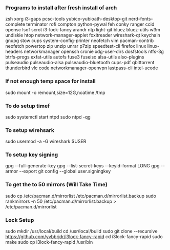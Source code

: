 ### Programs to install after fresh install of arch
zsh xorg i3-gaps pcsc-tools yubico-yubioath-desktop-git nerd-fonts-complete terminator rofi compton python-pywal feh conky ranger ccid opensc lsof scrot i3-lock-fancy arandr ntp light-git bluez bluez-utils w3m undiskie htop network-manager-applet foxitreader wireshark-qt keychain gnupg stow cups system-config-printer neofetch vim pacman-contrib neofetch powertop zip unzip unrar p7zip speedtest-cli firefox linux linux-headers networkmanager openssh cronie xdg-user-dirs dosfstools ntfs-3g btrfs-progs exfat-utils autofs fuse3 fuseiso alsa-utils also-plugins pulseaudio pulseaudio-alsa pulseaudio-bluetooth cups-pdf qbittorrent thunderbird vlc code networkmanager-openvpn lastpass-cli intel-ucode

### If not enough temp space for install
sudo mount -o remount,size=12G,noatime /tmp

### To do setup timef
sudo systemctl start ntpd
sudo ntpd -qg

### To setup wirehsark
sudo usermod -a -G wireshark $USER

### To setup key signing
gpg --full-generate-key
gpg --list-secret-keys --keyid-format LONG
gpg --armor --export <key-id>
git config --global user.signingkey <key-id>

### To get the to 50 mirrors (Will Take Time)
sudo cp /etc/pacman.d/mirrorlist /etc/pacman.d/mirrorlist.backup
sudo rankmirrors -n 50 /etc/pacman.d/mirrorlist.backup > /etc/pacman.d/mirrorlist

### Lock Setup
sudo mkdir /usr/local/build
cd /usr/local/build
sudo git clone --recursive https://github.com/yvbbrjdr/i3lock-fancy-rapid
cd i3lock-fancy-rapid
sudo make
sudo cp i3lock-fancy-rapid /usr/bin
